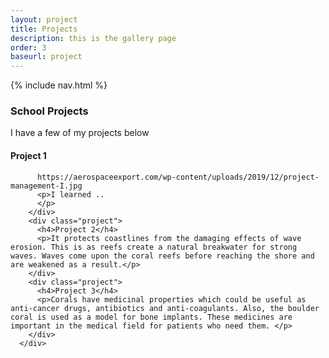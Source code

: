 ```yaml
---
layout: project
title: Projects
description: this is the gallery page
order: 3
baseurl: project
---
```


{% include nav.html %}

<section class="content2" id="content2">
      <h3>School Projects</h3>
      <p>I have a few of my projects below</p>
      <div class="project-grid">
        <div class="project">
          <h4>Project 1</h4>
          
          https://aerospaceexport.com/wp-content/uploads/2019/12/project-management-I.jpg
          <p>I learned ..
          </p>
        </div>
        <div class="project">
          <h4>Project 2</h4>
          <p>It protects coastlines from the damaging effects of wave erosion. This is as reefs create a natural breakwater for strong waves. Waves come upon the coral reefs before reaching the shore and are weakened as a result.</p>
        </div>
        <div class="project">
          <h4>Project 3</h4>
          <p>Corals have medicinal properties which could be useful as anti-cancer drugs, antibiotics and anti-coagulants. Also, the boulder coral is used as a model for bone implants. These medicines are important in the medical field for patients who need them. </p>
        </div>
      </div>
</section>

